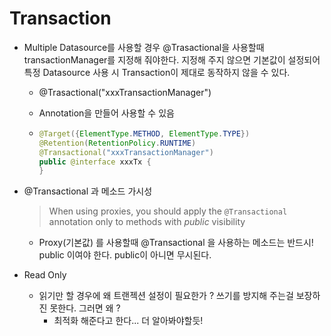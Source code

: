 # Transaction



- Multiple Datasource를 사용할 경우 @Trasactional을 사용할때 transactionManager를 지정해 줘야한다. 지정해 주지 않으면 기본값이 설정되어 특정 Datasource 사용 시 Transaction이 제대로 동작하지 않을 수 있다.

  - @Trasactional("xxxTransactionManager")

  - Annotation을 만들어 사용할 수 있음

  - ```java
    @Target({ElementType.METHOD, ElementType.TYPE})
    @Retention(RetentionPolicy.RUNTIME)
    @Transactional("xxxTransactionManager")
    public @interface xxxTx {
    }
    ```

- @Transactional 과 메소드 가시성

  > When using proxies, you should apply the `@Transactional` annotation only to methods with *public* visibility

  - Proxy(기본값) 를 사용할때 @Transactional 을 사용하는 메소드는 반드시! public 이여야 한다. public이 아니면 무시된다.

- Read Only

  - 읽기만 할 경우에 왜 트랜젝션 설정이 필요한가 ? 쓰기를 방지해 주는걸 보장하진 못한다. 그러면 왜 ?
    - 최적화 해준다고 한다... 더 알아봐야할듯!
